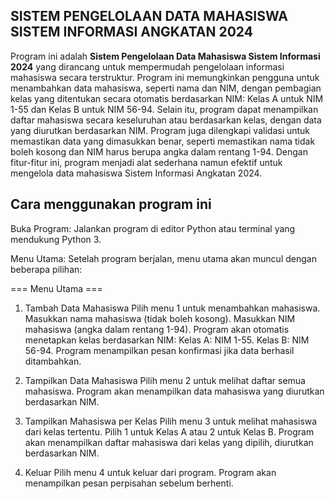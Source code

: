 ## SISTEM PENGELOLAAN DATA MAHASISWA SISTEM INFORMASI ANGKATAN 2024 ##

Program ini adalah **Sistem Pengelolaan Data Mahasiswa Sistem Informasi 2024** yang dirancang untuk mempermudah pengelolaan informasi mahasiswa secara terstruktur. Program ini memungkinkan pengguna untuk menambahkan data mahasiswa, seperti nama dan NIM, dengan pembagian kelas yang ditentukan secara otomatis berdasarkan NIM: Kelas A untuk NIM 1-55 dan Kelas B untuk NIM 56-94. Selain itu, program dapat menampilkan daftar mahasiswa secara keseluruhan atau berdasarkan kelas, dengan data yang diurutkan berdasarkan NIM. Program juga dilengkapi validasi untuk memastikan data yang dimasukkan benar, seperti memastikan nama tidak boleh kosong dan NIM harus berupa angka dalam rentang 1-94. Dengan fitur-fitur ini, program menjadi alat sederhana namun efektif untuk mengelola data mahasiswa Sistem Informasi Angkatan 2024.

## Cara menggunakan program ini ##

Buka Program: Jalankan program di editor Python atau terminal yang mendukung Python 3.

Menu Utama: Setelah program berjalan, menu utama akan muncul dengan beberapa pilihan:

=== Menu Utama ===
1. Tambah Data Mahasiswa
    Pilih menu 1 untuk menambahkan mahasiswa.
    Masukkan nama mahasiswa (tidak boleh kosong).
    Masukkan NIM mahasiswa (angka dalam rentang 1-94).
    Program akan otomatis menetapkan kelas berdasarkan NIM:
    Kelas A: NIM 1-55.
    Kelas B: NIM 56-94.
    Program menampilkan pesan konfirmasi jika data berhasil ditambahkan.
   
2. Tampilkan Data Mahasiswa
    Pilih menu 2 untuk melihat daftar semua mahasiswa.
    Program akan menampilkan data mahasiswa yang diurutkan berdasarkan NIM.

3. Tampilkan Mahasiswa per Kelas
    Pilih menu 3 untuk melihat mahasiswa dari kelas tertentu.
    Pilih 1 untuk Kelas A atau 2 untuk Kelas B.
    Program akan menampilkan daftar mahasiswa dari kelas yang dipilih, diurutkan berdasarkan NIM.

4. Keluar
   Pilih menu 4 untuk keluar dari program.
   Program akan menampilkan pesan perpisahan sebelum berhenti.
